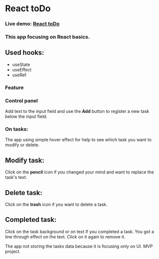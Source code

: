 # React toDo

### Live demo: <a href="https://dzsub-todo-react.surge.sh/" target="_blank">React toDo</a>

### This app focusing on React basics.

## Used hooks:

 - useState
 - useEffect
 - useRef

### Feature

### Control panel

Add text to the input field and use the **Add** button to register a new task below the input field.

### On tasks:

The app using simple hover effect for help to see which task you want to modify or delete.

## Modify task:

Click on the **pencil** icon if you changed your mind and want to replace the task's text.

## Delete task:

Click on the **trash** icon if you want to delete a task.

## Completed task:

Click on the task background or on text if you completed a task. You got a line through effect on the text. Click on it again to remove it.

The app not storing the tasks data because it is focusing only on UI. MVP project.


